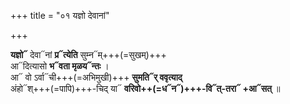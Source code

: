 +++
title = "०१ यज्ञो देवानां"

+++

**यज्ञो᳓** देवा᳓नां **प्र᳓त्येति** सुम्न᳓म्+++(=सुखम्)+++  
आ᳓दित्यासो **भ᳓वता मृळय᳓न्तः** ।  
आ᳓ वो ऽर्वा᳓ची+++(=अभिमुखी)+++ **सुमति᳓र् ववृत्याद्**  
अंहो᳓श्+++(=पापि)+++-चिद् या᳓ **वरिवो++(=ध᳓न᳓)+++-वि᳓त्-तरा᳓ +आ᳓सत्** ॥
